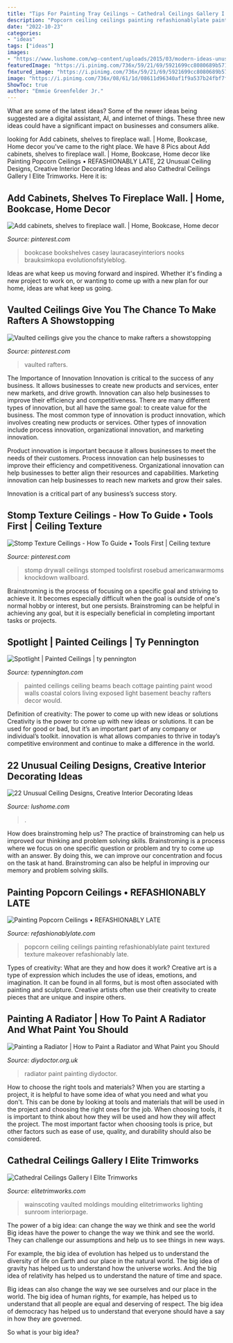 ```yaml
---
title: "Tips For Painting Tray Ceilings ~ Cathedral Ceilings Gallery I Elite Trimworks"
description: "Popcorn ceiling ceilings painting refashionablylate paint textured texture makeover refashionably late"
date: "2022-10-23"
categories:
- "ideas"
tags: ["ideas"]
images:
- "https://www.lushome.com/wp-content/uploads/2015/03/modern-ideas-unusual-ceiling-designs-13.jpg"
featuredImage: "https://i.pinimg.com/736x/59/21/69/5921699cc8080689b5711d8c78f37f4e.jpg"
featured_image: "https://i.pinimg.com/736x/59/21/69/5921699cc8080689b5711d8c78f37f4e.jpg"
image: "https://i.pinimg.com/736x/08/61/1d/08611d96340af1f9a537b24fbf7f145a--painted-bookcases-fireplace-wall.jpg"
ShowToc: true
author: "Emmie Greenfelder Jr."
---
```



What are some of the latest ideas?
Some of the newer ideas being suggested are a digital assistant, AI, and internet of things. These three new ideas could have a significant impact on businesses and consumers alike.

	

		
looking for Add cabinets, shelves to fireplace wall. | Home, Bookcase, Home decor you've came to the right place. We have 8 Pics about Add cabinets, shelves to fireplace wall. | Home, Bookcase, Home decor like Painting Popcorn Ceilings • REFASHIONABLY LATE, 22 Unusual Ceiling Designs, Creative Interior Decorating Ideas and also Cathedral Ceilings Gallery I Elite Trimworks. Here it is:
		
    
## Add Cabinets, Shelves To Fireplace Wall. | Home, Bookcase, Home Decor

<img loading=lazy src="https://i.pinimg.com/736x/08/61/1d/08611d96340af1f9a537b24fbf7f145a--painted-bookcases-fireplace-wall.jpg" onerror="this.onerror=null;this.src='https://tse1.mm.bing.net/th?id=OIP.KCgcJREr9-pt-PfRIKXZkAHaLD&amp;pid=15.1';" alt="Add cabinets, shelves to fireplace wall. | Home, Bookcase, Home decor">

_Source: pinterest.com_

>bookcase bookshelves casey lauracaseyinteriors nooks brauksimkopa evolutionofstyleblog. 

	

Ideas are what keep us moving forward and inspired. Whether it's finding a new project to work on, or wanting to come up with a new plan for our home, ideas are what keep us going.

    
## Vaulted Ceilings Give You The Chance To Make Rafters A Showstopping

<img loading=lazy src="https://i.pinimg.com/736x/59/21/69/5921699cc8080689b5711d8c78f37f4e.jpg" onerror="this.onerror=null;this.src='https://tse1.mm.bing.net/th?id=OIP.SGZ5fj7aHpQ_LSrCs3T48gHaLK&amp;pid=15.1';" alt="Vaulted ceilings give you the chance to make rafters a showstopping">

_Source: pinterest.com_

>vaulted rafters. 

	

The Importance of Innovation
Innovation is critical to the success of any business. It allows businesses to create new products and services, enter new markets, and drive growth. Innovation can also help businesses to improve their efficiency and competitiveness.
There are many different types of innovation, but all have the same goal: to create value for the business. The most common type of innovation is product innovation, which involves creating new products or services. Other types of innovation include process innovation, organizational innovation, and marketing innovation.

Product innovation is important because it allows businesses to meet the needs of their customers. Process innovation can help businesses to improve their efficiency and competitiveness. Organizational innovation can help businesses to better align their resources and capabilities. Marketing innovation can help businesses to reach new markets and grow their sales.

Innovation is a critical part of any business’s success story.

    
## Stomp Texture Ceilings - How To Guide • Tools First | Ceiling Texture

<img loading=lazy src="https://i.pinimg.com/736x/09/2a/20/092a2030a3cafc36e83c46b518b994fa.jpg" onerror="this.onerror=null;this.src='https://tse3.mm.bing.net/th?id=OIP.0hVC1J1c8DLRxdJQMaBXrQHaE3&amp;pid=15.1';" alt="Stomp Texture Ceilings - How To Guide • Tools First | Ceiling texture">

_Source: pinterest.com_

>stomp drywall ceilings stomped toolsfirst rosebud americanwarmoms knockdown wallboard. 

	

Brainstroming is the process of focusing on a specific goal and striving to achieve it. It becomes especially difficult when the goal is outside of one's normal hobby or interest, but one persists. Brainstroming can be helpful in achieving any goal, but it is especially beneficial in completing important tasks or projects.

    
## Spotlight | Painted Ceilings | Ty Pennington

<img loading=lazy src="http://typennington.com/wp-content/uploads/2013/02/PaintedCeiling6.jpg" onerror="this.onerror=null;this.src='https://tse4.mm.bing.net/th?id=OIP.M0KMI3lf805pT9sPrsu-IAHaJk&amp;pid=15.1';" alt="Spotlight | Painted Ceilings | ty pennington">

_Source: typennington.com_

>painted ceilings ceiling beams beach cottage painting paint wood walls coastal colors living exposed light basement beachy rafters decor would. 

	

Definition of creativity: The power to come up with new ideas or solutions
Creativity is the power to come up with new ideas or solutions. It can be used for good or bad, but it’s an important part of any company or individual’s toolkit. innovation is what allows companies to thrive in today’s competitive environment and continue to make a difference in the world.

    
## 22 Unusual Ceiling Designs, Creative Interior Decorating Ideas

<img loading=lazy src="https://www.lushome.com/wp-content/uploads/2015/03/modern-ideas-unusual-ceiling-designs-13.jpg" onerror="this.onerror=null;this.src='https://tse3.mm.bing.net/th?id=OIP.86myNp902F923iLSLTJTmQHaIt&amp;pid=15.1';" alt="22 Unusual Ceiling Designs, Creative Interior Decorating Ideas">

_Source: lushome.com_

>. 

	

How does brainstroming help us?
The practice of brainstroming can help us improved our thinking and problem solving skills. Brainstroming is a process where we focus on one specific question or problem and try to come up with an answer. By doing this, we can improve our concentration and focus on the task at hand. Brainstroming can also be helpful in improving our memory and problem solving skills.

    
## Painting Popcorn Ceilings • REFASHIONABLY LATE

<img loading=lazy src="https://refashionablylate.com/wp-content/uploads/2015/02/Popcorn-Ceiling.jpg" onerror="this.onerror=null;this.src='https://tse4.mm.bing.net/th?id=OIP.wg-na3fObmE4WnVQE7AjKAHaF7&amp;pid=15.1';" alt="Painting Popcorn Ceilings • REFASHIONABLY LATE">

_Source: refashionablylate.com_

>popcorn ceiling ceilings painting refashionablylate paint textured texture makeover refashionably late. 

	

Types of creativity: What are they and how does it work?
Creative art is a type of expression which includes the use of ideas, emotions, and imagination. It can be found in all forms, but is most often associated with painting and sculpture. Creative artists often use their creativity to create pieces that are unique and inspire others.

    
## Painting A Radiator | How To Paint A Radiator And What Paint You Should

<img loading=lazy src="https://www.diydoctor.org.uk/images/paint-radiator.jpg" onerror="this.onerror=null;this.src='https://tse1.mm.bing.net/th?id=OIP.n0YKLrUc3VRmKK0UorHJ8wHaEK&amp;pid=15.1';" alt="Painting a Radiator | How to Paint a Radiator and What Paint you Should">

_Source: diydoctor.org.uk_

>radiator paint painting diydoctor. 

	

How to choose the right tools and materials?
When you are starting a project, it is helpful to have some idea of what you need and what you don't. This can be done by looking at tools and materials that will be used in the project and choosing the right ones for the job. When choosing tools, it is important to think about how they will be used and how they will affect the project. The most important factor when choosing tools is price, but other factors such as ease of use, quality, and durability should also be considered.

    
## Cathedral Ceilings Gallery I Elite Trimworks

<img loading=lazy src="https://www.elitetrimworks.com/skin1/images/gallery/cornices/cathedral_ceilings/cath3.jpg" onerror="this.onerror=null;this.src='https://tse2.mm.bing.net/th?id=OIP.7b9ofA6XYXfQBqGgHaBRawHaJ3&amp;pid=15.1';" alt="Cathedral Ceilings Gallery I Elite Trimworks">

_Source: elitetrimworks.com_

>wainscoting vaulted moldings moulding elitetrimworks lighting sunroom interiorpage. 

	

The power of a big idea: can change the way we think and see the world
Big ideas have the power to change the way we think and see the world. They can challenge our assumptions and help us to see things in new ways.


For example, the big idea of evolution has helped us to understand the diversity of life on Earth and our place in the natural world. The big idea of gravity has helped us to understand how the universe works. And the big idea of relativity has helped us to understand the nature of time and space.



Big ideas can also change the way we see ourselves and our place in the world. The big idea of human rights, for example, has helped us to understand that all people are equal and deserving of respect. The big idea of democracy has helped us to understand that everyone should have a say in how they are governed.



So what is your big idea?

